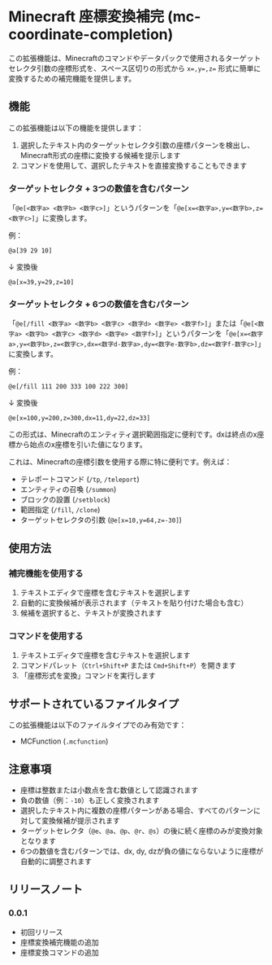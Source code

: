 # Minecraft 座標変換補完 (mc-coordinate-completion)

この拡張機能は、Minecraftのコマンドやデータパックで使用されるターゲットセレクタ引数の座標形式を、スペース区切りの形式から `x=,y=,z=` 形式に簡単に変換するための補完機能を提供します。

## 機能

この拡張機能は以下の機能を提供します：

1. 選択したテキスト内のターゲットセレクタ引数の座標パターンを検出し、Minecraft形式の座標に変換する候補を提示します
2. コマンドを使用して、選択したテキストを直接変換することもできます

### ターゲットセレクタ + 3つの数値を含むパターン

「`@e[<数字a> <数字b> <数字c>]`」というパターンを「`@e[x=<数字a>,y=<数字b>,z=<数字c>]`」に変換します。

例：
```
@a[39 29 10]
```
↓ 変換後
```
@a[x=39,y=29,z=10]
```

### ターゲットセレクタ + 6つの数値を含むパターン

「`@e[/fill <数字a> <数字b> <数字c> <数字d> <数字e> <数字f>]`」または「`@e[<数字a> <数字b> <数字c> <数字d> <数字e> <数字f>]`」というパターンを「`@e[x=<数字a>,y=<数字b>,z=<数字c>,dx=<数字d-数字a>,dy=<数字e-数字b>,dz=<数字f-数字c>]`」に変換します。

例：
```
@e[/fill 111 200 333 100 222 300]
```
↓ 変換後
```
@e[x=100,y=200,z=300,dx=11,dy=22,dz=33]
```

この形式は、Minecraftのエンティティ選択範囲指定に便利です。dxは終点のx座標から始点のx座標を引いた値になります。

これは、Minecraftの座標引数を使用する際に特に便利です。例えば：

- テレポートコマンド (`/tp`, `/teleport`)
- エンティティの召喚 (`/summon`)
- ブロックの設置 (`/setblock`)
- 範囲指定 (`/fill`, `/clone`)
- ターゲットセレクタの引数 (`@e[x=10,y=64,z=-30]`)

## 使用方法

### 補完機能を使用する

1. テキストエディタで座標を含むテキストを選択します
2. 自動的に変換候補が表示されます（テキストを貼り付けた場合も含む）
3. 候補を選択すると、テキストが変換されます

### コマンドを使用する

1. テキストエディタで座標を含むテキストを選択します
2. コマンドパレット（`Ctrl+Shift+P` または `Cmd+Shift+P`）を開きます
3. 「座標形式を変換」コマンドを実行します

## サポートされているファイルタイプ

この拡張機能は以下のファイルタイプでのみ有効です：

- MCFunction (`.mcfunction`)

## 注意事項

- 座標は整数または小数点を含む数値として認識されます
- 負の数値（例：`-10`）も正しく変換されます
- 選択したテキスト内に複数の座標パターンがある場合、すべてのパターンに対して変換候補が提示されます
- ターゲットセレクタ（`@e`、`@a`、`@p`、`@r`、`@s`）の後に続く座標のみが変換対象となります
- 6つの数値を含むパターンでは、dx, dy, dzが負の値にならないように座標が自動的に調整されます

## リリースノート

### 0.0.1

- 初回リリース
- 座標変換補完機能の追加
- 座標変換コマンドの追加
